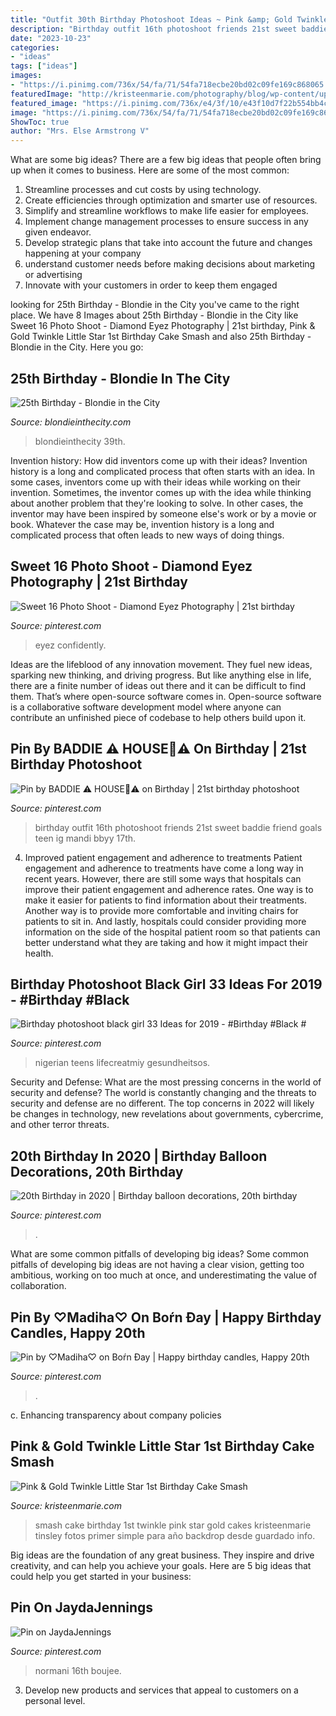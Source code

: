 ```yaml
---
title: "Outfit 30th Birthday Photoshoot Ideas ~ Pink &amp; Gold Twinkle Little Star 1st Birthday Cake Smash"
description: "Birthday outfit 16th photoshoot friends 21st sweet baddie friend goals teen ig mandi bbyy 17th"
date: "2023-10-23"
categories:
- "ideas"
tags: ["ideas"]
images:
- "https://i.pinimg.com/736x/54/fa/71/54fa718ecbe20bd02c09fe169c868065.jpg"
featuredImage: "http://kristeenmarie.com/photography/blog/wp-content/uploads/2017/02/2017-02-28_0002.jpg"
featured_image: "https://i.pinimg.com/736x/e4/3f/10/e43f10d7f22b554bb4c02db224260c01.jpg"
image: "https://i.pinimg.com/736x/54/fa/71/54fa718ecbe20bd02c09fe169c868065.jpg"
ShowToc: true
author: "Mrs. Else Armstrong V"
---
```



What are some big ideas?
There are a few big ideas that people often bring up when it comes to business. Here are some of the most common:
1. Streamline processes and cut costs by using technology.
2. Create efficiencies through optimization and smarter use of resources.
3. Simplify and streamline workflows to make life easier for employees.
4. Implement change management processes to ensure success in any given endeavor. 
5. Develop strategic plans that take into account the future and changes happening at your company 
6. understand customer needs before making decisions about marketing or advertising 
7. Innovate with your customers in order to keep them engaged 

	

		
looking for 25th Birthday - Blondie in the City you've came to the right place. We have 8 Images about 25th Birthday - Blondie in the City like Sweet 16 Photo Shoot - Diamond Eyez Photography | 21st birthday, Pink &amp; Gold Twinkle Little Star 1st Birthday Cake Smash and also 25th Birthday - Blondie in the City. Here you go:
		
    
## 25th Birthday - Blondie In The City

<img loading=lazy src="http://www.blondieinthecity.com/wp-content/uploads/2016/10/25th-Birthday-14.jpg" onerror="this.onerror=null;this.src='https://tse3.mm.bing.net/th?id=OIP.lg3opzjgRk5yYUFxCFkcZgHaLH&amp;pid=15.1';" alt="25th Birthday - Blondie in the City">

_Source: blondieinthecity.com_

>blondieinthecity 39th. 

	

Invention history: How did inventors come up with their ideas?
Invention history is a long and complicated process that often starts with an idea. In some cases, inventors come up with their ideas while working on their invention. Sometimes, the inventor comes up with the idea while thinking about another problem that they're looking to solve. In other cases, the inventor may have been inspired by someone else's work or by a movie or book. Whatever the case may be, invention history is a long and complicated process that often leads to new ways of doing things.

    
## Sweet 16 Photo Shoot - Diamond Eyez Photography | 21st Birthday

<img loading=lazy src="https://i.pinimg.com/736x/53/2e/73/532e73a6712e7e76bdffc246ce58ba1d.jpg" onerror="this.onerror=null;this.src='https://tse3.mm.bing.net/th?id=OIP.Cmchgga0GQ5ulBqS5Co7ggHaLH&amp;pid=15.1';" alt="Sweet 16 Photo Shoot - Diamond Eyez Photography | 21st birthday">

_Source: pinterest.com_

>eyez confidently. 

	

Ideas are the lifeblood of any innovation movement. They fuel new ideas, sparking new thinking, and driving progress. But like anything else in life, there are a finite number of ideas out there and it can be difficult to find them. That’s where open-source software comes in. Open-source software is a collaborative software development model where anyone can contribute an unfinished piece of codebase to help others build upon it.

    
## Pin By BADDIE ⚠️ HOUSE💞⚠️ On Birthday | 21st Birthday Photoshoot

<img loading=lazy src="https://i.pinimg.com/736x/20/4f/1a/204f1a3e29a0e5dbceaf1a395ff9d5e2.jpg" onerror="this.onerror=null;this.src='https://tse2.mm.bing.net/th?id=OIP.ZomSDG2yMLWqYsf22f4hKwHaI1&amp;pid=15.1';" alt="Pin by BADDIE ⚠️ HOUSE💞⚠️ on Birthday | 21st birthday photoshoot">

_Source: pinterest.com_

>birthday outfit 16th photoshoot friends 21st sweet baddie friend goals teen ig mandi bbyy 17th. 

	

4) Improved patient engagement and adherence to treatments
Patient engagement and adherence to treatments have come a long way in recent years. However, there are still some ways that hospitals can improve their patient engagement and adherence rates. One way is to make it easier for patients to find information about their treatments. Another way is to provide more comfortable and inviting chairs for patients to sit in. And lastly, hospitals could consider providing more information on the side of the hospital patient room so that patients can better understand what they are taking and how it might impact their health.

    
## Birthday Photoshoot Black Girl 33 Ideas For 2019 - #Birthday #Black #

<img loading=lazy src="https://i.pinimg.com/736x/e4/3f/10/e43f10d7f22b554bb4c02db224260c01.jpg" onerror="this.onerror=null;this.src='https://tse3.mm.bing.net/th?id=OIP.qu0jrAqFsjnmmmdq5B8-QAAAAA&amp;pid=15.1';" alt="Birthday photoshoot black girl 33 Ideas for 2019 - #Birthday #Black #">

_Source: pinterest.com_

>nigerian teens lifecreatmiy gesundheitsos. 

	

Security and Defense: What are the most pressing concerns in the world of security and defense?
The world is constantly changing and the threats to security and defense are no different. The top concerns in 2022 will likely be changes in technology, new revelations about governments, cybercrime, and other terror threats.

    
## 20th Birthday In 2020 | Birthday Balloon Decorations, 20th Birthday

<img loading=lazy src="https://i.pinimg.com/736x/94/79/5e/94795ea69172373b34583f03658f9a1e.jpg" onerror="this.onerror=null;this.src='https://tse2.mm.bing.net/th?id=OIP.Tgy2B8rMnIbWgftKlsxf7wHaJ3&amp;pid=15.1';" alt="20th Birthday in 2020 | Birthday balloon decorations, 20th birthday">

_Source: pinterest.com_

>. 

	

What are some common pitfalls of developing big ideas?
Some common pitfalls of developing big ideas are not having a clear vision, getting too ambitious, working on too much at once, and underestimating the value of collaboration.

    
## Pin By ♡Madiha♡ On Boŕn Đay | Happy Birthday Candles, Happy 20th

<img loading=lazy src="https://i.pinimg.com/736x/75/da/8f/75da8f4341d4b0919f2b56ffbaa2d2be.jpg" onerror="this.onerror=null;this.src='https://tse2.mm.bing.net/th?id=OIP.mgIuB2xbKgRquxlW5q2Z7QHaJ3&amp;pid=15.1';" alt="Pin by ♡Madiha♡ on Boŕn Đay | Happy birthday candles, Happy 20th">

_Source: pinterest.com_

>. 

	

c. Enhancing transparency about company policies 

    
## Pink &amp; Gold Twinkle Little Star 1st Birthday Cake Smash

<img loading=lazy src="http://kristeenmarie.com/photography/blog/wp-content/uploads/2017/02/2017-02-28_0002.jpg" onerror="this.onerror=null;this.src='https://tse1.mm.bing.net/th?id=OIP.RVpVj5NH-5TOLLeJRQD8kwHaPx&amp;pid=15.1';" alt="Pink &amp; Gold Twinkle Little Star 1st Birthday Cake Smash">

_Source: kristeenmarie.com_

>smash cake birthday 1st twinkle pink star gold cakes kristeenmarie tinsley fotos primer simple para año backdrop desde guardado info. 

	

Big ideas are the foundation of any great business. They inspire and drive creativity, and can help you achieve your goals. Here are 5 big ideas that could help you get started in your business:

    
## Pin On JaydaJennings

<img loading=lazy src="https://i.pinimg.com/736x/54/fa/71/54fa718ecbe20bd02c09fe169c868065.jpg" onerror="this.onerror=null;this.src='https://tse3.mm.bing.net/th?id=OIP.NnpPeMMFB29Yytl93thjJwHaNK&amp;pid=15.1';" alt="Pin on JaydaJennings">

_Source: pinterest.com_

>normani 16th boujee. 

	

3. Develop new products and services that appeal to customers on a personal level.

